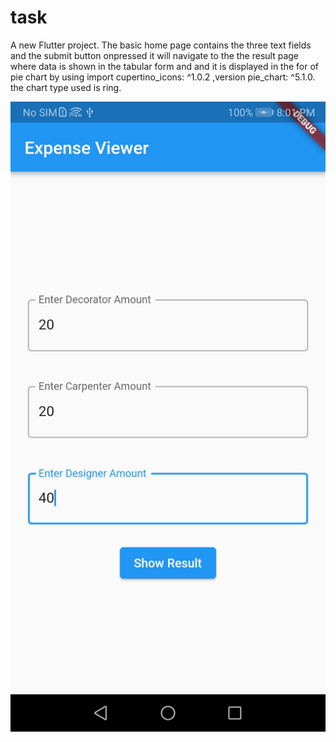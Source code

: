 # task

A new Flutter project.
The basic home page contains the three text fields and the submit button onpressed it will navigate to the the result page where data is shown in the tabular form and and it is displayed in the for of pie chart by using import cupertino_icons: ^1.0.2 ,version pie_chart: ^5.1.0. the 
chart type used is ring.


![alt_text](https://github.com/shubhamshree2001/pher_task/blob/ticket1/screenshots/task1.jpeg)
<!-- [<img src="screenshots/task2.jpeg" width="290">](screenshots/task2.jpeg)
[<img src="screenshots/task3.jpeg" width="290">](screenshots/task3.jpeg) -->

